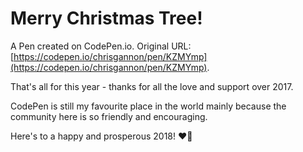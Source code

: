 # Merry Christmas Tree!

A Pen created on CodePen.io. Original URL: [https://codepen.io/chrisgannon/pen/KZMYmp](https://codepen.io/chrisgannon/pen/KZMYmp).

That's all for this year - thanks for all the love and support over 2017.

CodePen is still my favourite place in the world mainly because the community here is so friendly and encouraging.

Here's to a happy and prosperous 2018! ❤🎉
